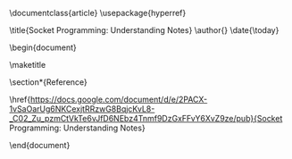 \documentclass{article}
\usepackage{hyperref}

\title{Socket Programming: Understanding Notes}
\author{}
\date{\today}

\begin{document}

\maketitle

\section*{Reference}

\href{https://docs.google.com/document/d/e/2PACX-1vSaOarUg6NKCexjtRRzwG8BqjcKvL8-_C02_Zu_pzmCtVkTe6vJfD6NEbz4Tnmf9DzGxFFvY6XvZ9ze/pub}{Socket Programming: Understanding Notes}

\end{document}
